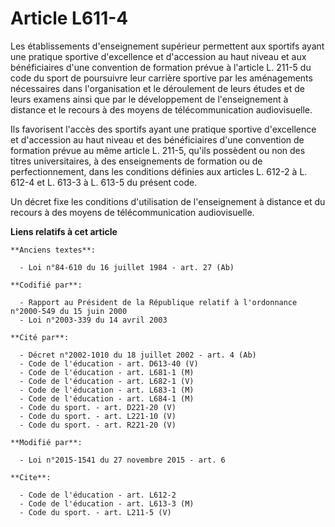 # Article L611-4

Les établissements d'enseignement supérieur permettent aux sportifs ayant une pratique sportive d'excellence et d'accession
au haut niveau et aux bénéficiaires d'une convention de formation prévue à l'article L. 211-5 du code du sport de poursuivre
leur carrière sportive par les aménagements nécessaires dans l'organisation et le déroulement de leurs études et de leurs
examens ainsi que par le développement de l'enseignement à distance et le recours à des moyens de télécommunication
audiovisuelle. 

Ils favorisent l'accès des sportifs ayant une pratique sportive d'excellence et d'accession au haut niveau et des
bénéficiaires d'une convention de formation prévue au même article L. 211-5, qu'ils possèdent ou non des titres
universitaires, à des enseignements de formation ou de perfectionnement, dans les conditions définies aux articles L. 612-2 à
L. 612-4 et L. 613-3 à L. 613-5 du présent code.

Un décret fixe les conditions d'utilisation de l'enseignement à distance et du recours à des moyens de télécommunication
audiovisuelle.

**Liens relatifs à cet article**

	**Anciens textes**:

	  - Loi n°84-610 du 16 juillet 1984 - art. 27 (Ab)

	**Codifié par**:

	  - Rapport au Président de la République relatif à l'ordonnance n°2000-549 du 15 juin 2000
	  - Loi n°2003-339 du 14 avril 2003

	**Cité par**:

	  - Décret n°2002-1010 du 18 juillet 2002 - art. 4 (Ab)
	  - Code de l'éducation - art. D613-40 (V)
	  - Code de l'éducation - art. L681-1 (M)
	  - Code de l'éducation - art. L682-1 (V)
	  - Code de l'éducation - art. L683-1 (M)
	  - Code de l'éducation - art. L684-1 (M)
	  - Code du sport. - art. D221-20 (V)
	  - Code du sport. - art. L221-10 (V)
	  - Code du sport. - art. R221-20 (V)

	**Modifié par**:

	  - Loi n°2015-1541 du 27 novembre 2015 - art. 6

	**Cite**:

	  - Code de l'éducation - art. L612-2
	  - Code de l'éducation - art. L613-3 (M)
	  - Code du sport. - art. L211-5 (V)
